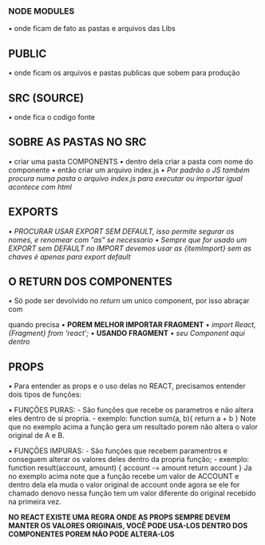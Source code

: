 ### NODE MODULES
• onde ficam de fato as pastas e arquivos das Libs
## PUBLIC
• onde ficam os arquivos e pastas publicas que sobem para produção
## SRC (SOURCE)
• onde fica o codigo fonte

## SOBRE AS PASTAS NO SRC
• criar uma pasta COMPONENTS
• dentro dela criar a pasta com nome do componente
• então criar um arquivo index.js
*• Por padrão o JS também procura numa pasta o arquivo index.js para executar ou importar igual acontece com html*

## EXPORTS
*• PROCURAR USAR EXPORT SEM DEFAULT, isso permite segurar os nomes, e renomear com "as" se necessario*
*• Sempre que for usado um EXPORT sem DEFAULT no IMPORT devemos usar as {itemImport} sem as chaves é apenas para export default*

## O RETURN DOS COMPONENTES
• Só pode ser devolvido no *return* um unico component, por isso abraçar com <Div> quando precisa
• **POREM MELHOR IMPORTAR FRAGMENT**
• *import React, {Fragment} from 'react';*
• **USANDO FRAGMENT**
• *<Fragment>seu Component aqui dentro</Fragment>*

## PROPS
• Para entender as props e o uso delas no REACT, precisamos entender dois tipos de funções:

• FUNÇÕES PURAS:
    - São funções que recebe os parametros e não altera eles dentro de sí propria.
    - exemplo:
        function sum(a, b){
            return a + b
        }
Note que no exemplo acima a função gera um resultado porem não altera o valor original de A e B.


• FUNÇÕES IMPURAS:
    - São funções que recebem paramentros e conseguem alterar os valores deles dentro da propria função;
    - exemplo:
        function result(account, amount) {
            account -= amount
            return account
        }
Ja no exemplo acima note que a função recebe um valor de ACCOUNT e dentro dela ela muda o valor original de account onde agora se ele for chamado denovo nessa função tem um valor diferente do original recebido na primeira vez. 

**NO REACT EXISTE UMA REGRA ONDE AS PROPS SEMPRE DEVEM MANTER OS VALORES ORIGINAIS, VOCÊ PODE USA-LOS DENTRO DOS COMPONENTES POREM NÃO PODE ALTERA-LOS**



